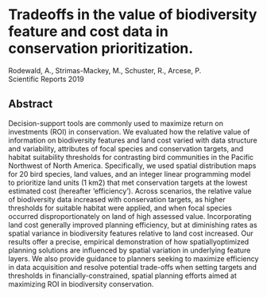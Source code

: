 # Tradeoffs in the value of biodiversity feature and cost data in conservation prioritization.
Rodewald, A., Strimas-Mackey, M., Schuster, R., Arcese, P.   
Scientific Reports 2019 

## Abstract
Decision-support tools are commonly used to maximize return on investments (ROI) in conservation.
We evaluated how the relative value of information on biodiversity features and land cost varied
with data structure and variability, attributes of focal species and conservation targets, and habitat
suitability thresholds for contrasting bird communities in the Pacific Northwest of North America.
Specifically, we used spatial distribution maps for 20 bird species, land values, and an integer linear
programming model to prioritize land units (1 km2) that met conservation targets at the lowest
estimated cost (hereafter ‘efficiency’). Across scenarios, the relative value of biodiversity data increased
with conservation targets, as higher thresholds for suitable habitat were applied, and when focal
species occurred disproportionately on land of high assessed value. Incorporating land cost generally
improved planning efficiency, but at diminishing rates as spatial variance in biodiversity features
relative to land cost increased. Our results offer a precise, empirical demonstration of how spatiallyoptimized
planning solutions are influenced by spatial variation in underlying feature layers. We also
provide guidance to planners seeking to maximize efficiency in data acquisition and resolve potential
trade-offs when setting targets and thresholds in financially-constrained, spatial planning efforts aimed
at maximizing ROI in biodiversity conservation.
